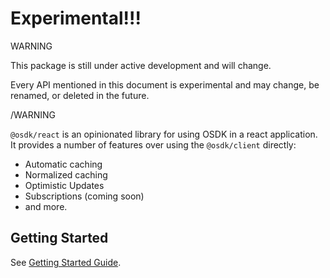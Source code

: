 # Experimental!!!

WARNING

This package is still under active development and will change.

Every API mentioned in this document is experimental and may change, be renamed, or deleted in the future.

/WARNING

`@osdk/react` is an opinionated library for using OSDK in a react application. It provides a number
of features over using the `@osdk/client` directly:

- Automatic caching
- Normalized caching
- Optimistic Updates
- Subscriptions (coming soon)
- and more.

## Getting Started

See [Getting Started Guide](./getting_started.md).
